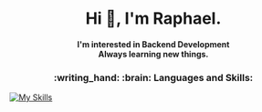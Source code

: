 # <h1 align="center">Hi :speech_balloon:, I'm Raphael.</h1>
<h4 align="center">I'm interested in Backend Development<br>Always learning new things.</h4>

<h3 style="" align="center">:writing_hand: :brain: Languages and Skills:</h3>

[![My Skills](https://skills.thijs.gg/icons?i=c,cs,cpp,idea,php,angular,java,kotlin,css,html,nodejs,react,mysql,photoshop,spring,js&perline=5&theme=dark)](https://skills.thijs.gg)
